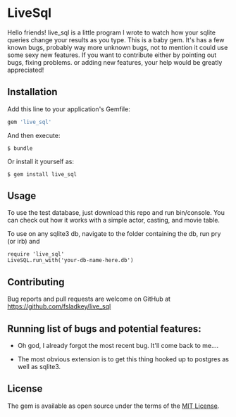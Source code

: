 # LiveSql

Hello friends! live_sql is a little program I wrote to watch how your sqlite queries change your results as you type. This is a baby gem. It's has a few known bugs, probably way more unknown bugs, not to mention it could use some sexy new features. If you want to contribute either by pointing out bugs, fixing problems. or adding new features, your help would be greatly appreciated!

## Installation

Add this line to your application's Gemfile:

```ruby
gem 'live_sql'
```

And then execute:

    $ bundle

Or install it yourself as:

    $ gem install live_sql
## Usage

To use the test database, just download this repo and run bin/console. You can check out how it works with a simple actor, casting, and movie table.

To use on any sqlite3 db, navigate to the folder containing the db, run pry (or irb) and

    require 'live_sql'
    LiveSQL.run_with('your-db-name-here.db')

## Contributing

Bug reports and pull requests are welcome on GitHub at https://github.com/fsladkey/live_sql

## Running list of bugs and potential features:

  - Oh god, I already forgot the most recent bug. It'll come back to me....

  - The most obvious extension is to get this thing hooked up to postgres as well as sqlite3.


## License

The gem is available as open source under the terms of the [MIT License](http://opensource.org/licenses/MIT).
